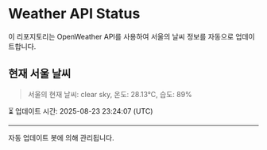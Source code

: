 
# Weather API Status

이 리포지토리는 OpenWeather API를 사용하여 서울의 날씨 정보를 자동으로 업데이트합니다.

## 현재 서울 날씨
> 서울의 현재 날씨: clear sky, 온도: 28.13°C, 습도: 89%

⏳ 업데이트 시간: 2025-08-23 23:24:07 (UTC)

---
자동 업데이트 봇에 의해 관리됩니다.
